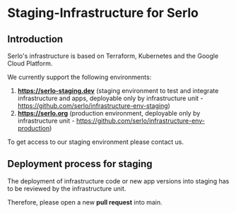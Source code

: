 # Staging-Infrastructure for Serlo

## Introduction

Serlo's infrastructure is based on Terraform, Kubernetes and the Google Cloud Platform.

We currently support the following environments:

1. **https://serlo-staging.dev** (staging environment to test and integrate infrastructure and apps, deployable only by infrastructure unit - https://github.com/serlo/infrastructure-env-staging)
2. **https://serlo.org** (production environment, deployable only by infrastructure unit - https://github.com/serlo/infrastructure-env-production)

To get access to our staging environment please contact us.

## Deployment process for staging

The deployment of infrastructure code or new app versions into staging has to be reviewed by the infrastructure unit.

Therefore, please open a new **pull request** into main.
